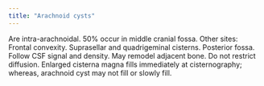 ```yaml
---
title: "Arachnoid cysts"
---
```

Are intra-arachnoidal. 50% occur in middle cranial fossa. Other sites: Frontal convexity. Suprasellar and quadrigeminal cisterns. Posterior fossa. Follow CSF signal and density. May remodel adjacent bone. Do not restrict diffusion. Enlarged cisterna magna fills immediately at cisternography; whereas, arachnoid cyst may not fill or slowly fill.

